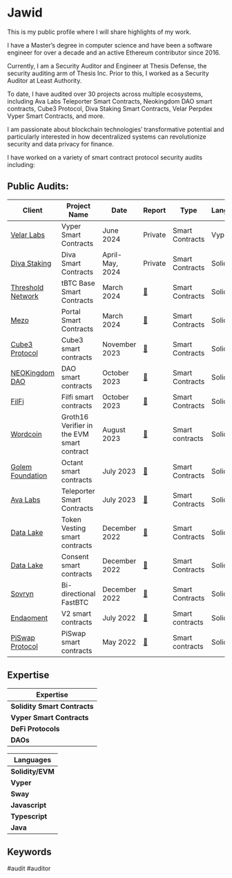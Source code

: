 # Jawid


This is my public profile where I will share highlights of my work. 

I have a Master’s degree in computer science and have been a software engineer for over a decade and an active Ethereum contributor since 2016. 

Currently, I am a Security Auditor and Engineer at Thesis Defense, the security auditing arm of Thesis Inc. Prior to this, I worked as a Security Auditor at Least Authority. 

To date, I have audited over 30 projects across multiple ecosystems, including Ava Labs Teleporter Smart Contracts, Neokingdom DAO smart contracts, Cube3 Protocol, Diva Staking Smart Contracts, Velar Perpdex Vyper Smart Contracts, and more.

I am passionate about blockchain technologies’ transformative potential and particularly interested in how decentralized systems can revolutionize security and data privacy for finance. 

I have worked on a variety of smart contract protocol security audits including: 

## Public Audits:

| Client	| Project Name	| Date	| Report	| Type      |Language |
|-----------|---------------|-------|-----------|-----------|---------|
|[Velar Labs](https://www.velar.co/)|	Vyper Smart Contracts| 	June 2024	|Private |	 Smart Contracts| Vyper |
| [Diva Staking](https://divastaking.com/)	|Diva Smart Contracts	|April-May, 2024|	Private	| Smart Contracts | Solidity |
|[Threshold Network](https://threshold.network/)|	tBTC Base Smart Contracts	| March 2024	| [:page_facing_up:](https://github.com/Thesis-Defense/Security-Audit-Reports/blob/main/PDFs/240411_Thesis_Defense-Threshold_tBTC_Base_Smart_Contracts_Security_Audit_Report.pdf)	|  Smart Contracts | Solidity |
|[Mezo](https://info.mezo.org/)|	Portal Smart Contracts|	March 2024	| [:page_facing_up:](PDFs/240314_Thesis_Defense-Mezo_Portal_Smart_Contracts_Security_Audit_Report.pdf)	|  Smart Contracts | Solidity|
|[Cube3 Protocol](https://www.cube3.ai/)| Cube3 smart contracts |November 2023|[:page_facing_up:](audits/Cube3_Smart_Contracts_Final_Audit_Report_Least_Authority.pdf)|Smart Contracts | Solidity |
|[NEOKingdom DAO](https://www.neokingdom.org/) | DAO smart contracts|October 2023| [:page_facing_up:](audits/NEOkingdom_DAO_Smart_Contracts_Final_Audit_Report_Updated.pdf)  |Smart Contracts | Solidity |
|[FilFi](https://filfi.io/)| Filfi smart contracts |October 2023|[:page_facing_up:](audits/FilFi_Smart_Contracts_Final_Audit_Report_Least_Authority.pdf)|Smart Contracts | Solidity |
|[Wordcoin](https://worldcoin.org/) | Groth16 Verifier in the EVM smart contract|August 2023|[:page_facing_up:](audits/Worldcoin_Groth16_Verifier_in_EVM_Smart_Contract_Final_Audit_Report.pdf)|Smart contracts|Solidity|
|[Golem Foundation](https://golem.foundation/projects)| Octant smart contracts |July 2023|[:page_facing_up:](audits/Golem_Foundation_Octant_Smart_Contracts_3rd_Review_Final_Audit_Report.pdf)|Smart Contracts | Solidity |
|[Ava Labs](avalabs.org) | Teleporter Smart Contracts |July 2023 |[:page_facing_up:](audits/Ava_Labs_Bridge_Smart_Contracts_Final_Audit_Report.pdf)|Smart Contracts | Solidity |
|[Data Lake](https://data-lake.co/)| Token Vesting smart contracts |December 2022 | [:page_facing_up:](audits/LeastAuthority_Data_Lake_Token_Vesting_Smart_Contracts_Final_Audit_Report.pdf)|Smart Contracts | Solidity |
|[Data Lake](https://data-lake.co/)| Consent smart contracts |December 2022| [:page_facing_up:](audits/221222_Data_Lake_Consents_Smart_Contracts_Final_Audit_Report.pdf)|Smart Contracts | Solidity |
|[Sovryn](https://sovryn.com/) | Bi-directional FastBTC |December 2022|[:page_facing_up:](audits/LeastAuthority_Sovryn_Bi-directional_FastBTC_Final_Audit_Report.pdf)|Smart Contracts|Solidity|
|[Endaoment](https://endaoment.org/) | V2 smart contracts|July 2022| [:page_facing_up:](audits/LeastAuthority_Endaoment_V2_Smart_Contracts_Final_Audit_Report.pdf)|Smart contracts|Solidity|
|[PiSwap Protocol](https://piswap.xyz/)| PiSwap smart contracts| May 2022| [:page_facing_up:](audits/LeastAuthority_PiSwap_Protocol_Smart_Contracts_Final_Audit_Report.pdf)|Smart contracts|Solidity|



## Expertise

| Expertise           | 
| ------------------- | 
| **Solidity Smart Contracts**    | 
| **Vyper Smart Contracts** | 
| **DeFi Protocols** | 
| **DAOs**     | 

| Languages           | 
| ------------------- | 
| **Solidity/EVM**    |
| **Vyper**     |
| **Sway**     | 
| **Javascript** | 
| **Typescript** |  
| **Java**     |  


## Keywords

#audit #auditor
